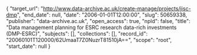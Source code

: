 {
  "target_url": "http://www.data-archive.ac.uk/create-manage/projects/jisc-dmp", 
  "end_date": null, 
  "date": "2006-01-01T12:00:00", 
  "slug": 50659338, 
  "publisher": "data-archive.ac.uk", 
  "open_access": true, 
  "npld": false, 
  "title": "Data management planning for ESRC research data-rich investments (DMP-ESRC)", 
  "subjects": [], 
  "collections": [], 
  "record_id": "20060101T120000/62UmaaT7Z0NuzrT81510jA==", 
  "scope": "root", 
  "start_date": null
}

